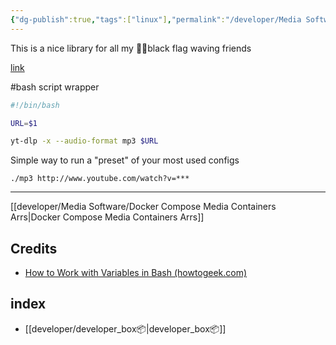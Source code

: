 ```yaml
---
{"dg-publish":true,"tags":["linux"],"permalink":"/developer/Media Software/yt-dlp/","dgPassFrontmatter":true}
---
```


This is a nice library for all my 🏴‍☠️black flag waving friends

[link](https://github.com/yt-dlp/yt-dlp?tab=readme-ov-file#installation)

#bash script wrapper 

```bash
#!/bin/bash

URL=$1

yt-dlp -x --audio-format mp3 $URL
```

Simple way to run a "preset" of your most used configs

```shell
./mp3 http://www.youtube.com/watch?v=***
```

---

[[developer/Media Software/Docker Compose Media Containers Arrs\|Docker Compose Media Containers Arrs]]
## Credits
- [How to Work with Variables in Bash (howtogeek.com)](https://www.howtogeek.com/442332/how-to-work-with-variables-in-bash/)
## index
- [[developer/developer_box📦\|developer_box📦]]